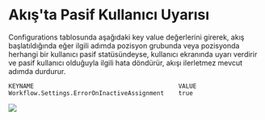 # Akış'ta Pasif Kullanıcı Uyarısı

Configurations tablosunda aşağıdaki key value değerlerini girerek, akış başlatıldığında eğer ilgili adımda pozisyon grubunda veya pozisyonda herhangi bir kullanıcı pasif statüsündeyse, kullanıcı ekranında uyarı verdirir ve pasif kullanıcı olduğuyla ilgili hata döndürür, akışı ilerletmez mevcut adımda durdurur.

```
KEYNAME                                        VALUE
Workflow.Settings.ErrorOnInactiveAssignment    true

```

![](https://docsbimser.blob.core.windows.net/imagecontainer/exceptionImg-abcb5476-184c-40b5-90c5-ffb04eed2d7f.png)


